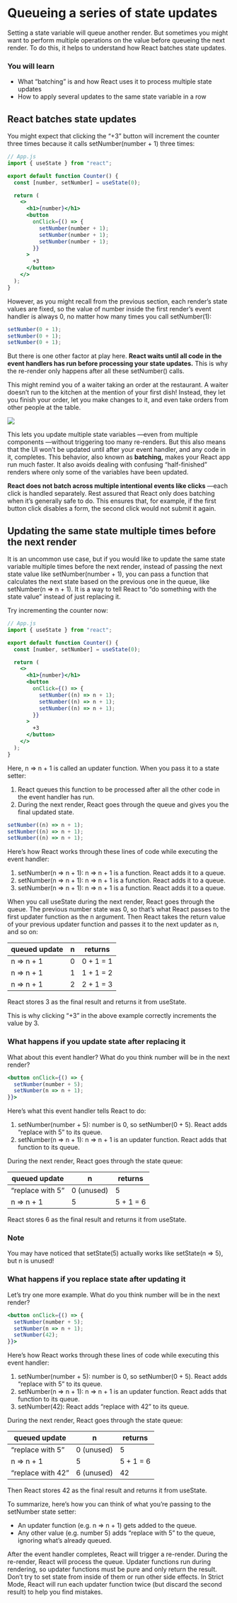 # Queueing a series of state updates

Setting a state variable will queue another render.
But sometimes you might want to perform multiple operations on the value
before queueing the next render.
To do this,
it helps to understand
how React batches state updates.

### You will learn

- What “batching” is
  and how React uses it to process multiple state updates
- How to apply several updates to
  the same state variable in a row

## React batches state updates

You might expect that
clicking the “+3” button will increment the counter three times
because it calls setNumber(number + 1) three times:

```jsx
// App.js
import { useState } from "react";

export default function Counter() {
  const [number, setNumber] = useState(0);

  return (
    <>
      <h1>{number}</h1>
      <button
        onClick={() => {
          setNumber(number + 1);
          setNumber(number + 1);
          setNumber(number + 1);
        }}
      >
        +3
      </button>
    </>
  );
}
```

However,
as you might recall from the previous section,
each render’s state values are fixed,
so the value of number inside the first render’s event handler
is always 0,
no matter how many times you call setNumber(1):

```jsx
setNumber(0 + 1);
setNumber(0 + 1);
setNumber(0 + 1);
```

But there is one other factor at play here.
<b>React waits
until all code in the event handlers
has run
before processing your state updates.</b>
This is why the re-render
only happens after all these setNumber() calls.

This might remind you of
a waiter taking an order at the restaurant.
A waiter doesn’t run to the kitchen
at the mention of your first dish!
Instead,
they let you finish your order,
let you make changes to it,
and even take orders from other people at the table.

![](https://react.dev/images/docs/illustrations/i_react-batching.png)

This lets you update multiple state variables
—even from multiple components
—without triggering too many re-renders.
But this also means that
the UI won’t be updated
until after your event handler,
and any code in it, completes.
This behavior, also known as <b>batching,</b>
makes your React app run much faster.
It also avoids dealing with confusing “half-finished” renders
where only some of the variables have been updated.

<b>React does not batch across multiple intentional events
like clicks</b>
—each click is handled separately.
Rest assured that
React only does batching
when it’s generally safe to do.
This ensures that,
for example,
if the first button click disables a form,
the second click would not submit it again.

## Updating the same state multiple times before the next render

It is an uncommon use case,
but if you would like to update the same state variable multiple times before the next render,
instead of passing the next state value like setNumber(number + 1),
you can pass a function that
calculates the next state
based on the previous one in the queue,
like setNumber(n => n + 1).
It is a way to tell React to
“do something with the state value”
instead of just replacing it.

Try incrementing the counter now:

```jsx
// App.js
import { useState } from "react";

export default function Counter() {
  const [number, setNumber] = useState(0);

  return (
    <>
      <h1>{number}</h1>
      <button
        onClick={() => {
          setNumber((n) => n + 1);
          setNumber((n) => n + 1);
          setNumber((n) => n + 1);
        }}
      >
        +3
      </button>
    </>
  );
}
```

Here,
n => n + 1 is called an updater function.
When you pass it to a state setter:

1. React queues this function
   to be processed
   after all the other code
   in the event handler has run.
2. During the next render,
   React goes through the queue
   and gives you the final updated state.

```jsx
setNumber((n) => n + 1);
setNumber((n) => n + 1);
setNumber((n) => n + 1);
```

Here’s how React works through these lines of code
while executing the event handler:

1. setNumber(n => n + 1): n => n + 1 is a function. React adds it to a queue.
2. setNumber(n => n + 1): n => n + 1 is a function. React adds it to a queue.
3. setNumber(n => n + 1): n => n + 1 is a function. React adds it to a queue.

When you call useState during the next render,
React goes through the queue.
The previous number state was 0,
so that’s what React passes to the first updater function as the n argument.
Then React takes the return value of your previous updater function
and passes it to the next updater as n, and so on:

| queued update | n   | returns   |
| ------------- | --- | --------- |
| n => n + 1    | 0   | 0 + 1 = 1 |
| n => n + 1    | 1   | 1 + 1 = 2 |
| n => n + 1    | 2   | 2 + 1 = 3 |

React stores 3 as the final result
and returns it from useState.

This is why clicking “+3” in the above example
correctly increments the value by 3.

### What happens if you update state after replacing it

What about this event handler?
What do you think number will be in the next render?

```jsx
<button onClick={() => {
  setNumber(number + 5);
  setNumber(n => n + 1);
}}>
```

Here’s what this event handler tells React to do:

1. setNumber(number + 5): number is 0,
   so setNumber(0 + 5).
   React adds “replace with 5” to its queue.
2. setNumber(n => n + 1): n => n + 1 is an updater function.
   React adds that function to its queue.

During the next render, React goes through the state queue:

| queued update    | n          | returns   |
| ---------------- | ---------- | --------- |
| “replace with 5” | 0 (unused) | 5         |
| n => n + 1       | 5          | 5 + 1 = 6 |

React stores 6 as the final result and returns it from useState.

### Note

You may have noticed that
setState(5) actually works like setState(n => 5),
but n is unused!

### What happens if you replace state after updating it

Let’s try one more example.
What do you think number will be in the next render?

```jsx
<button onClick={() => {
  setNumber(number + 5);
  setNumber(n => n + 1);
  setNumber(42);
}}>
```

Here’s how React works through these lines of code
while executing this event handler:

1. setNumber(number + 5): number is 0,
   so setNumber(0 + 5).
   React adds “replace with 5” to its queue.
2. setNumber(n => n + 1): n => n + 1 is an updater function.
   React adds that function to its queue.
3. setNumber(42): React adds “replace with 42” to its queue.

During the next render, React goes through the state queue:

| queued update     | n          | returns   |
| ----------------- | ---------- | --------- |
| “replace with 5”  | 0 (unused) | 5         |
| n => n + 1        | 5          | 5 + 1 = 6 |
| “replace with 42” | 6 (unused) | 42        |

Then React stores 42 as the final result
and returns it from useState.

To summarize,
here’s how you can think of
what you’re passing to the setNumber state setter:

- An updater function (e.g. n => n + 1)
  gets added to the queue.
- Any other value (e.g. number 5)
  adds “replace with 5” to the queue,
  ignoring what’s already queued.

After the event handler completes,
React will trigger a re-render.
During the re-render,
React will process the queue.
Updater functions run during rendering,
so updater functions must be pure
and only return the result.
Don’t try to set state
from inside of them
or run other side effects.
In Strict Mode,
React will run each updater function twice
(but discard the second result)
to help you find mistakes.
